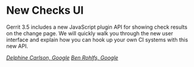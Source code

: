# New Checks UI

Gerrit 3.5 includes a new JavaScript plugin API for showing check results on
the change page. We will quickly walk you through the new user interface and
explain how you can hook up your own CI systems with this new API.

*[Delphine Carlson, Google](../speakers.md#delphinec)*
*[Ben Rohlfs, Google](../speakers.md#brohlfs)*